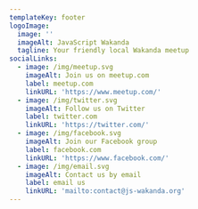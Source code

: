 ```yaml
---
templateKey: footer
logoImage:
  image: ''
  imageAlt: JavaScript Wakanda
  tagline: Your friendly local Wakanda meetup
socialLinks:
  - image: /img/meetup.svg
    imageAlt: Join us on meetup.com
    label: meetup.com
    linkURL: 'https://www.meetup.com/'
  - image: /img/twitter.svg
    imageAlt: Follow us on Twitter
    label: twitter.com
    linkURL: 'https://twitter.com/'
  - image: /img/facebook.svg
    imageAlt: Join our Facebook group
    label: facebook.com
    linkURL: 'https://www.facebook.com/'
  - image: /img/email.svg
    imageAlt: Contact us by email
    label: email us
    linkURL: 'mailto:contact@js-wakanda.org'
---
```


